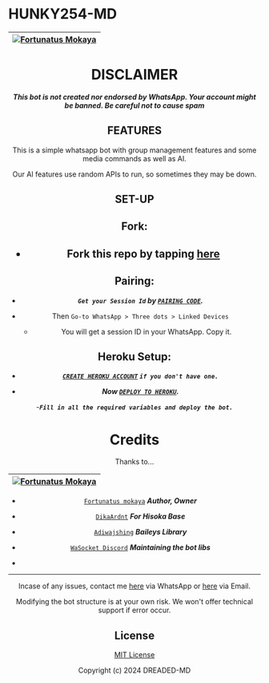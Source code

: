 # HUNKY254-MD

<div align="center">

| [![Fortunatus Mokaya](https://github.com/Fortunatusmokaya.png?lenght=50width=50)](https://github.com/Fortunatusmokaya)|
|----|


# DISCLAIMER

***This bot is not created nor endorsed by WhatsApp. Your account might be banned. Be careful not to cause spam***

## FEATURES
This is a simple whatsapp bot with group management features and some media commands as well as AI.

Our AI features use random APIs to run, so sometimes they may be down.

## SET-UP

## Fork:

<h2 align="center">   

- Fork this repo by tapping  [here](https://github.com/Beltah/dreaded-md/fork)


## Pairing:


- ***`Get your Session Id` by  [`PAIRING CODE`](https://dreaded-pair.onrender.com).***

- Then `Go-to WhatsApp > Three dots > Linked Devices`
   - You will get a session ID in your WhatsApp. Copy it.

## Heroku Setup:

   - ***[`CREATE HEROKU ACCOUNT`](https://signup.heroku.com/) `if you don't have one.`***


- ***Now [`DEPLOY TO HEROKU`](https://dashboard.heroku.com/new?template=https://github.com/Beltah/dreaded-md).***

-***`Fill in all the required variables and deploy the bot.`***


# Credits

Thanks to...

<div align="center">

| [![Fortunatus Mokaya](https://github.com/Fortunatusmokaya.png?lenght=50width=50)](https://github.com/Fortunatusmokaya)|
|----|
* [`Fortunatus mokaya`](https://github.com/Fortunatusmokaya) ***Author, Owner***

* [`DikaArdnt`](https://github.com/DikaArdnt) ***For Hisoka Base***
* [`Adiwajshing`](https://github.com/WhiskeySockets/Baileys) ***Baileys Library***
* [`WaSocket Discord`](https://discord.gg/WeJM5FP9GG) ***Maintaining the bot libs***

* 

---

Incase of any issues, contact me  [here](https://wa.me/+254794592249) via WhatsApp or [here](kleinlinkton@gmail.com) via Email.

Modifying the bot structure is at your own risk. We won't offer technical support if error occur.


## License

[MIT License](https://github.com/Fortunatusmokaya/DREADED-GPT-AI/blob/main/LICENSE)

Copyright (c) 2024 DREADED-MD

